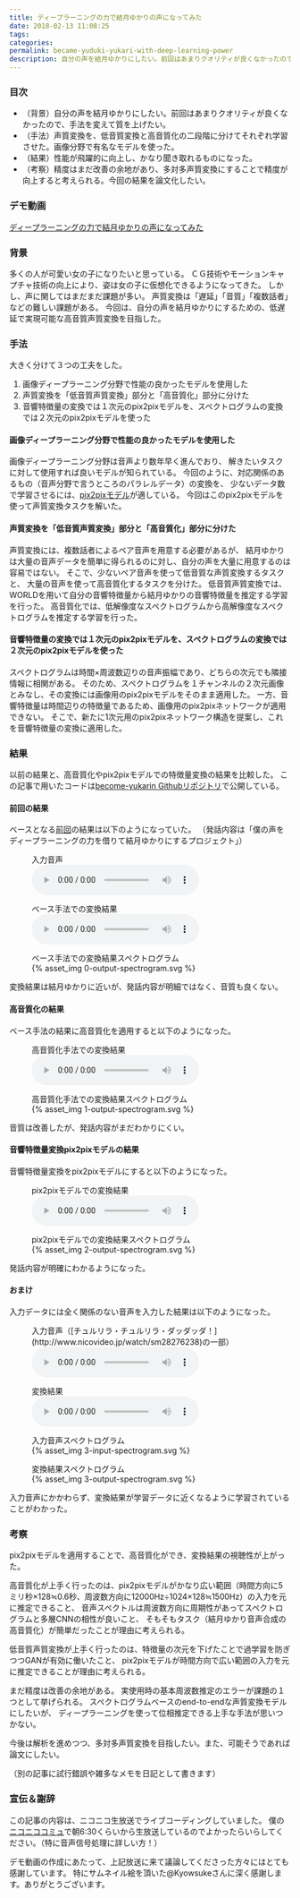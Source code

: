 ```yaml
---
title: ディープラーニングの力で結月ゆかりの声になってみた
date: 2018-02-13 11:08:25
tags:
categories:
permalink: became-yuduki-yukari-with-deep-learning-power
description: 自分の声を結月ゆかりにしたい。前回はあまりクオリティが良くなかったので、手法を変えて質を上げたい。声質変換を、低音質変換と高音質化の二段階に分けてそれぞれ学習させた。画像分野で有名なモデルを使った。性能が飛躍的に向上し、かなり聞き取れるものになった。精度はまだ改善の余地があり、多対多声質変換にすることで精度が向上すると考えられる。今回の結果を論文化したい。
---
```


### 目次

* （背景）自分の声を結月ゆかりにしたい。前回はあまりクオリティが良くなかったので、手法を変えて質を上げたい。
* （手法）声質変換を、低音質変換と高音質化の二段階に分けてそれぞれ学習させた。画像分野で有名なモデルを使った。
* （結果）性能が飛躍的に向上し、かなり聞き取れるものになった。
* （考察）精度はまだ改善の余地があり、多対多声質変換にすることで精度が向上すると考えられる。今回の結果を論文化したい。

<!-- more -->

### デモ動画

<script type="application/javascript" src="https://embed.nicovideo.jp/watch/sm32724409/script?w=640&h=360"></script><noscript><a href="http://www.nicovideo.jp/watch/sm32724409">ディープラーニングの力で結月ゆかりの声になってみた</a></noscript>

### 背景
多くの人が可愛い女の子になりたいと思っている。
ＣＧ技術やモーションキャプチャ技術の向上により、姿は女の子に仮想化できるようになってきた。
しかし、声に関してはまだまだ課題が多い。
声質変換は「遅延」「音質」「複数話者」などの難しい課題がある。
今回は、自分の声を結月ゆかりにするための、低遅延で実現可能な高音質声質変換を目指した。

### 手法
大きく分けて３つの工夫をした。

1. 画像ディープラーニング分野で性能の良かったモデルを使用した
2. 声質変換を「低音質声質変換」部分と「高音質化」部分に分けた
3. 音響特徴量の変換では１次元のpix2pixモデルを、スペクトログラムの変換では２次元のpix2pixモデルを使った

#### 画像ディープラーニング分野で性能の良かったモデルを使用した

画像ディープラーニング分野は音声より数年早く進んでおり、
解きたいタスクに対して使用すれば良いモデルが知られている。
今回のように、対応関係のあるもの（音声分野で言うところのパラレルデータ）の変換を、
少ないデータ数で学習させるには、[pix2pixモデル](https://phillipi.github.io/pix2pix/)が適している。
今回はこのpix2pixモデルを使って声質変換タスクを解いた。

#### 声質変換を「低音質声質変換」部分と「高音質化」部分に分けた

声質変換には、複数話者によるペア音声を用意する必要があるが、
結月ゆかりは大量の音声データを簡単に得られるのに対し、自分の声を大量に用意するのは容易ではない。
そこで、少ないペア音声を使って低音質な声質変換するタスクと、
大量の音声を使って高音質化するタスクを分けた。
低音質声質変換では、WORLDを用いて自分の音響特徴量から結月ゆかりの音響特徴量を推定する学習を行った。
高音質化では、低解像度なスペクトログラムから高解像度なスペクトログラムを推定する学習を行った。

#### 音響特徴量の変換では１次元のpix2pixモデルを、スペクトログラムの変換では２次元のpix2pixモデルを使った
スペクトログラムは時間×周波数辺りの音声振幅であり、どちらの次元でも隣接情報に相関がある。
そのため、スペクトログラムを１チャンネルの２次元画像とみなし、その変換には画像用のpix2pixモデルをそのまま適用した。
一方、音響特徴量は時間辺りの特徴量であるため、画像用のpix2pixネットワークが適用できない。
そこで、新たに1次元用のpix2pixネットワーク構造を提案し、これを音響特徴量の変換に適用した。

### 結果

以前の結果と、高音質化やpix2pixモデルでの特徴量変換の結果を比較した。
この記事で用いたコードは[become-yukarin Githubリポジトリ](https://github.com/Hiroshiba/become-yukarin)で公開している。

#### 前回の結果
ベースとなる[前回](../voice-conversion-deep-leanring-and-other-delusions)の結果は以下のようになっていた。
（発話内容は「僕の声をディープラーニングの力を借りて結月ゆかりにするプロジェクト」）

<figure>
  <figcaption>入力音声</figcaption>
  <audio src="0-input.wav" controls></audio>
</figure>

<figure>
  <figcaption>ベース手法での変換結果</figcaption>
  <audio src="0-output.wav" controls></audio>
</figure>

<figure>
  <figcaption>ベース手法での変換結果スペクトログラム</figcaption>
  {% asset_img 0-output-spectrogram.svg %}
</figure>

変換結果は結月ゆかりに近いが、発話内容が明細ではなく、音質も良くない。


#### 高音質化の結果
ベース手法の結果に高音質化を適用すると以下のようになった。

<figure>
  <figcaption>高音質化手法での変換結果</figcaption>
  <audio src="1-output.wav" controls></audio>
</figure>

<figure>
  <figcaption>高音質化手法での変換結果スペクトログラム</figcaption>
  {% asset_img 1-output-spectrogram.svg %}
</figure>

音質は改善したが、発話内容がまだわかりにくい。

#### 音響特徴量変換pix2pixモデルの結果
音響特徴量変換をpix2pixモデルにすると以下のようになった。

<figure>
  <figcaption>pix2pixモデルでの変換結果</figcaption>
  <audio src="2-output.wav" controls></audio>
</figure>

<figure>
  <figcaption>pix2pixモデルでの変換結果スペクトログラム</figcaption>
  {% asset_img 2-output-spectrogram.svg %}
</figure>

発話内容が明確にわかるようになった。

#### おまけ
入力データには全く関係のない音声を入力した結果は以下のようになった。

<figure>
  <figcaption>入力音声（[チュルリラ・チュルリラ・ダッダッダ！](http://www.nicovideo.jp/watch/sm28276238)の一部）</figcaption>
  <audio src="3-input-spectrogram.wav" controls></audio>
</figure>

<figure>
  <figcaption>変換結果</figcaption>
  <audio src="3-output-spectrogram.wav" controls></audio>
</figure>

<figure>
  <figcaption>入力音声スペクトログラム</figcaption>
  {% asset_img 3-input-spectrogram.svg %}
</figure>

<figure>
  <figcaption>変換結果スペクトログラム</figcaption>
  {% asset_img 3-output-spectrogram.svg %}
</figure>

入力音声にかかわらず、変換結果が学習データに近くなるように学習されていることがわかった。

### 考察

pix2pixモデルを適用することで、高音質化ができ、変換結果の視聴性が上がった。

高音質化が上手く行ったのは、pix2pixモデルがかなり広い範囲（時間方向に5ミリ秒×128≒0.6秒、周波数方向に12000Hz÷1024×128≒1500Hz）の入力を元に推定できること、
音声スペクトルは周波数方向に周期性があってスペクトログラムと多層CNNの相性が良いこと、
そもそもタスク（結月ゆかり音声合成の高音質化）が簡単だったことが理由に考えられる。

低音質声質変換が上手く行ったのは、特徴量の次元を下げたことで過学習を防ぎつつGANが有効に働いたこと、
pix2pixモデルが時間方向で広い範囲の入力を元に推定できることが理由に考えられる。

まだ精度は改善の余地がある。
実使用時の基本周波数推定のエラーが課題の１つとして挙げられる。
スペクトログラムベースのend-to-endな声質変換モデルにしたいが、
ディープラーニングを使って位相推定できる上手な手法が思いつかない。

今後は解析を進めつつ、多対多声質変換を目指したい。また、可能そうであれば論文にしたい。

（別の記事に試行錯誤や雑多なメモを日記として書きます）

### 宣伝＆謝辞

この記事の内容は、ニコニコ生放送でライブコーディングしていました。
僕の[ニコニココミュ](http://com.nicovideo.jp/community/co3686550)で朝6:30くらいから生放送しているのでよかったらいらしてください。（特に音声信号処理に詳しい方！）

デモ動画の作成にあたって、上記放送に来て議論してくださった方々にはとても感謝しています。
特にサムネイル絵を頂いた@Kyowsukeさんに深く感謝します。ありがとうございます。
